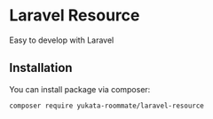 # Laravel Resource

Easy to develop with Laravel

## Installation

You can install package via composer:

```
composer require yukata-roommate/laravel-resource
```
